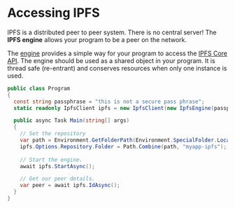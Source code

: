 ﻿# Accessing IPFS

IPFS is a distributed peer to peer system.  There is no central server!  The **IPFS engine** allows your 
program to be a peer on the network.

The [engine](xref:Ipfs.Engine.IpfsEngine) provides a simple way for your program to access the [IPFS Core API](core-api.md).
The engine should be used as a shared object in your program.  It is thread safe (re-entrant) and conserves resources when only one instance is used.

```csharp
public class Program
{
  const string passphrase = "this is not a secure pass phrase";
  static readonly IpfsClient ipfs = new IpfsClient(new IpfsEngine(passphrase.ToCharArray()));

  public async Task Main(string[] args) 
  {
    // Set the repository
	var path = Environment.GetFolderPath(Environment.SpecialFolder.LocalApplicationData); 
    ipfs.Options.Repository.Folder = Path.Combine(path, "myapp-ipfs");
	
	// Start the engine.
    await ipfs.StartAsync();

	// Get our peer details.
	var peer = await ipfs.IdAsync();
  }
}
```
